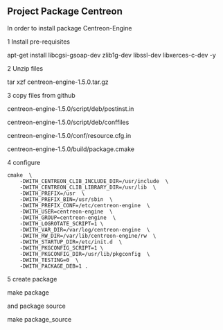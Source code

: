 ##           Project Package Centreon

In order to install package Centreon-Engine

1 Install pre-requisites

apt-get install libcgsi-gsoap-dev zlib1g-dev libssl-dev libxerces-c-dev -y

2 Unzip files

tar xzf centreon-engine-1.5.0.tar.gz

3 copy files from github

centreon-engine-1.5.0/script/deb/postinst.in

centreon-engine-1.5.0/script/deb/conffiles

centreon-engine-1.5.0/conf/resource.cfg.in

centreon-engine-1.5.0/build/package.cmake

4 configure

```
cmake  \
    -DWITH_CENTREON_CLIB_INCLUDE_DIR=/usr/include  \
    -DWITH_CENTREON_CLIB_LIBRARY_DIR=/usr/lib  \
    -DWITH_PREFIX=/usr  \
    -DWITH_PREFIX_BIN=/usr/sbin  \
    -DWITH_PREFIX_CONF=/etc/centreon-engine  \
    -DWITH_USER=centreon-engine  \
    -DWITH_GROUP=centreon-engine  \
    -DWITH_LOGROTATE_SCRIPT=1 \
    -DWITH_VAR_DIR=/var/log/centreon-engine  \
    -DWITH_RW_DIR=/var/lib/centreon-engine/rw  \
    -DWITH_STARTUP_DIR=/etc/init.d  \
    -DWITH_PKGCONFIG_SCRIPT=1 \
    -DWITH_PKGCONFIG_DIR=/usr/lib/pkgconfig  \
    -DWITH_TESTING=0  \
    -DWITH_PACKAGE_DEB=1 .
```

5 create package

make package

and package source

make package_source
